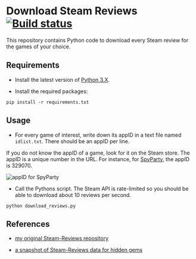 # Download Steam Reviews [![Build status][Build image]][Build]

  [Build]: https://travis-ci.org/woctezuma/download-steam-reviews
  [Build image]: https://travis-ci.org/woctezuma/download-steam-reviews.svg?branch=master

This repository contains Python code to download every Steam review for the games of your choice.

## Requirements

- Install the latest version of [Python 3.X](https://www.python.org/downloads/).

- Install the required packages:

```
pip install -r requirements.txt
```

## Usage

- For every game of interest, write down its appID in a text file named `idlist.txt`. There should be an appID per line.

If you do not know the appID of a game, look for it on the Steam store. The appID is a unique number in the URL.
For instance, for [SpyParty](https://store.steampowered.com/app/329070/SpyParty/), the appID is 329070.

![appID for SpyParty](https://i.imgur.com/LNlyUFW.png)

- Call the Pythons script. The Steam API is rate-limited so you should be able to download about 10 reviews per second.

```
python download_reviews.py
```

## References

- [my original Steam-Reviews repository](https://github.com/woctezuma/steam-reviews)

- [a snapshot of Steam-Reviews data for hidden gems](https://github.com/woctezuma/steam-reviews-data)
